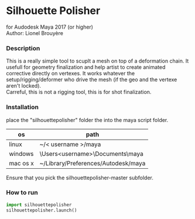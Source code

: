 # Silhouette Polisher 
for Audodesk Maya 2017 (or higher)  
Author: Lionel Brouyère

### Description
This is a really simple tool to scuplt a mesh on top of a deformation chain. 
It usefull for geometry finalization and help artist to create animated corrective directly on vertexes. It works whatever the setup/rigging/deformer who drive the mesh (if the geo and the vertexe aren't locked).  
Carreful, this is not a rigging tool, this is for shot finalization.



### Installation
place the "silhouettepolisher" folder the into the maya script folder.

| os       | path                                          |
| ------   | ------                                        |
| linux    | ~/< username >/maya                           |
| windows  | \Users\<username>\Documents\maya              |
| mac os x | ~<username>/Library/Preferences/Autodesk/maya |

Ensure that you pick the silhouettepolisher-master subfolder.


### How to run
```python
import silhouettepolisher
silhouettepolisher.launch()
```
